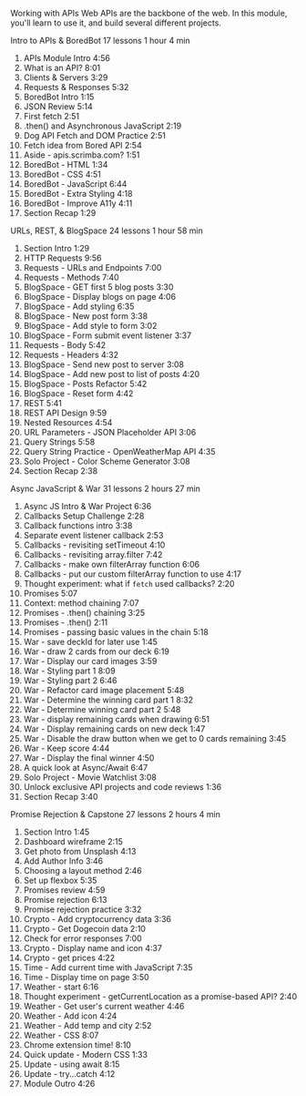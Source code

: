 Working with APIs
Web APIs are the backbone of the web. In this module, you'll learn to use it, and build several different projects.

Intro to APIs & BoredBot
17 lessons
1 hour 4 min

1. APIs Module Intro
4:56
2. What is an API?
8:01
3. Clients & Servers
3:29
4. Requests & Responses
5:32
5. BoredBot Intro
1:15
6. JSON Review
5:14
7. First fetch
2:51
8. .then() and Asynchronous JavaScript
2:19
9. Dog API Fetch and DOM Practice
2:51
10. Fetch idea from Bored API
2:54
11. Aside - apis.scrimba.com?
1:51
12. BoredBot - HTML
1:34
13. BoredBot - CSS
4:51
14. BoredBot - JavaScript
6:44
15. BoredBot - Extra Styling
4:18
16. BoredBot - Improve A11y
4:11
17. Section Recap
1:29

URLs, REST, & BlogSpace
24 lessons
1 hour 58 min

1. Section Intro
1:29
2. HTTP Requests
9:56
3. Requests - URLs and Endpoints
7:00
4. Requests - Methods
7:40
5. BlogSpace - GET first 5 blog posts
3:30
6. BlogSpace - Display blogs on page
4:06
7. BlogSpace - Add styling
6:35
8. BlogSpace - New post form
3:38
9. BlogSpace - Add style to form
3:02
10. BlogSpace - Form submit event listener
3:37
11. Requests - Body
5:42
12. Requests - Headers
4:32
13. BlogSpace - Send new post to server
3:08
14. BlogSpace - Add new post to list of posts
4:20
15. BlogSpace - Posts Refactor
5:42
16. BlogSpace - Reset form
4:42
17. REST
5:41
18. REST API Design
9:59
19. Nested Resources
4:54
20. URL Parameters - JSON Placeholder API
3:06
21. Query Strings
5:58
22. Query String Practice - OpenWeatherMap API
4:35
23. Solo Project - Color Scheme Generator
3:08
24. Section Recap
2:38

Async JavaScript & War
31 lessons
2 hours 27 min

1. Async JS Intro & War Project
6:36
2. Callbacks Setup Challenge
2:28
3. Callback functions intro
3:38
4. Separate event listener callback
2:53
5. Callbacks - revisiting setTimeout
4:10
6. Callbacks - revisiting array.filter
7:42
7. Callbacks - make own filterArray function
6:06
8. Callbacks - put our custom filterArray function to use
4:17
9. Thought experiment: what if `fetch` used callbacks?
2:20
10. Promises
5:07
11. Context: method chaining
7:07
12. Promises - .then() chaining
3:25
13. Promises - .then()
2:11
14. Promises - passing basic values in the chain
5:18
15. War - save deckId for later use
1:45
16. War - draw 2 cards from our deck
6:19
17. War - Display our card images
3:59
18. War - Styling part 1
8:09
19. War - Styling part 2
6:46
20. War - Refactor card image placement
5:48
21. War - Determine the winning card part 1
8:32
22. War - Determine winning card part 2
5:48
23. War - display remaining cards when drawing
6:51
24. War - Display remaining cards on new deck
1:47
25. War - Disable the draw button when we get to 0 cards remaining
3:45
26. War - Keep score
4:44
27. War - Display the final winner
4:50
28. A quick look at Async/Await
6:47
29. Solo Project - Movie Watchlist
3:08
30. Unlock exclusive API projects and code reviews
1:36
31. Section Recap
3:40

Promise Rejection & Capstone
27 lessons
2 hours 4 min

1. Section Intro
1:45
2. Dashboard wireframe
2:15
3. Get photo from Unsplash
4:13
4. Add Author Info
3:46
5. Choosing a layout method
2:46
6. Set up flexbox
5:35
7. Promises review
4:59
8. Promise rejection
6:13
9. Promise rejection practice
3:32
10. Crypto - Add cryptocurrency data
3:36
11. Crypto - Get Dogecoin data
2:10
12. Check for error responses
7:00
13. Crypto - Display name and icon
4:37
14. Crypto - get prices
4:22
15. Time - Add current time with JavaScript
7:35
16. Time - Display time on page
3:50
17. Weather - start
6:16
18. Thought experiment - getCurrentLocation as a promise-based API?
2:40
19. Weather - Get user's current weather
4:46
20. Weather - Add icon
4:24
21. Weather - Add temp and city
2:52
22. Weather - CSS
8:07
23. Chrome extension time!
8:10
24. Quick update - Modern CSS
1:33
25. Update - using await
8:15
26. Update - try...catch
4:12
27. Module Outro
4:26
